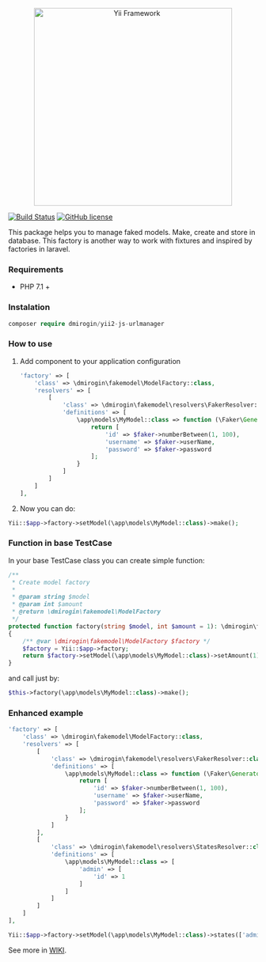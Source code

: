 
<p align="center">
    <a href="http://www.yiiframework.com/" target="_blank">
        <img src="http://dmirogin.ru/assets/images/fakemodel.png" width="400" alt="Yii Framework" />
    </a>
</p>

[![Build Status](https://travis-ci.org/dmirogin/fakemodel.svg?branch=master)](https://travis-ci.org/dmirogin/fakemodel)
[![GitHub license](https://img.shields.io/github/license/dmirogin/fakemodel.svg)](https://github.com/dmirogin/fakemodel/blob/master/LICENSE)

This package helps you to manage faked models.
Make, create and store in database.
This factory is another way to work with fixtures and inspired by factories in laravel.

### Requirements
- PHP 7.1 +

### Instalation
```php
composer require dmirogin/yii2-js-urlmanager
```

### How to use

1. Add component to your application configuration
    ```php
    'factory' => [
        'class' => \dmirogin\fakemodel\ModelFactory::class,
        'resolvers' => [
            [
                'class' => \dmirogin\fakemodel\resolvers\FakerResolver::class,
                'definitions' => [
                    \app\models\MyModel::class => function (\Faker\Generator $faker) {
                        return [
                            'id' => $faker->numberBetween(1, 100),
                            'username' => $faker->userName,
                            'password' => $faker->password
                        ];
                    }
                ]
            ]
        ]
    ],
    ```
    
2. Now you can do:
```php
Yii::$app->factory->setModel(\app\models\MyModel::class)->make();
```

### Function in base TestCase

In your base TestCase class you can create simple function:
```php
/**
 * Create model factory
 *
 * @param string $model
 * @param int $amount
 * @return \dmirogin\fakemodel\ModelFactory
 */
protected function factory(string $model, int $amount = 1): \dmirogin\fakemodel\ModelFactory
{
    /** @var \dmirogin\fakemodel\ModelFactory $factory */
    $factory = Yii::$app->factory;
    return $factory->setModel(\app\models\MyModel::class)->setAmount(1);
}
```

and call just by:
```php
$this->factory(\app\models\MyModel::class)->make();
```

### Enhanced example

```php
'factory' => [
    'class' => \dmirogin\fakemodel\ModelFactory::class,
    'resolvers' => [
        [
            'class' => \dmirogin\fakemodel\resolvers\FakerResolver::class,
            'definitions' => [
                \app\models\MyModel::class => function (\Faker\Generator $faker) {
                    return [
                        'id' => $faker->numberBetween(1, 100),
                        'username' => $faker->userName,
                        'password' => $faker->password
                    ];
                }
            ]
        ],
        [
            'class' => \dmirogin\fakemodel\resolvers\StatesResolver::class,
            'definitions' => [
                \app\models\MyModel::class => [
                    'admin' => [
                        'id' => 1
                    ]
                ]
            ]
        ]
    ]
],

Yii::$app->factory->setModel(\app\models\MyModel::class)->states(['admin'])->setAmount(5)->make();
```
See more in [WIKI](https://github.com/dmirogin/fakemodel/wiki).
